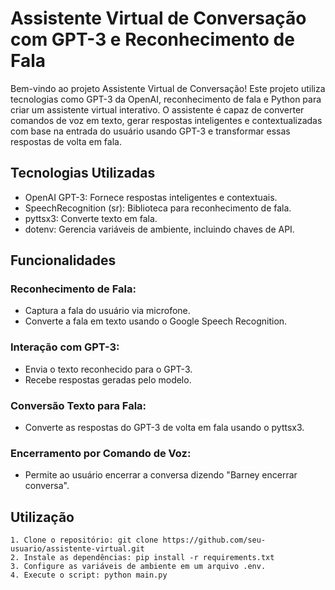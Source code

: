 
# Assistente Virtual de Conversação com GPT-3 e Reconhecimento de Fala

Bem-vindo ao projeto Assistente Virtual de Conversação! Este projeto utiliza tecnologias como GPT-3 da OpenAI, reconhecimento de fala e Python para criar um assistente virtual interativo. O assistente é capaz de converter comandos de voz em texto, gerar respostas inteligentes e contextualizadas com base na entrada do usuário usando GPT-3 e transformar essas respostas de volta em fala.

## Tecnologias Utilizadas

- OpenAI GPT-3: Fornece respostas inteligentes e contextuais.
- SpeechRecognition (sr): Biblioteca para reconhecimento de fala.
- pyttsx3: Converte texto em fala.
- dotenv: Gerencia variáveis de ambiente, incluindo chaves de API.

## Funcionalidades
### Reconhecimento de Fala:
- Captura a fala do usuário via microfone.
- Converte a fala em texto usando o Google Speech Recognition.
### Interação com GPT-3:
- Envia o texto reconhecido para o GPT-3.
- Recebe respostas geradas pelo modelo.
### Conversão Texto para Fala:
- Converte as respostas do GPT-3 de volta em fala usando o pyttsx3.
### Encerramento por Comando de Voz:
- Permite ao usuário encerrar a conversa dizendo "Barney encerrar conversa".

## Utilização
    1. Clone o repositório: git clone https://github.com/seu-usuario/assistente-virtual.git
    2. Instale as dependências: pip install -r requirements.txt
    3. Configure as variáveis de ambiente em um arquivo .env.
    4. Execute o script: python main.py


